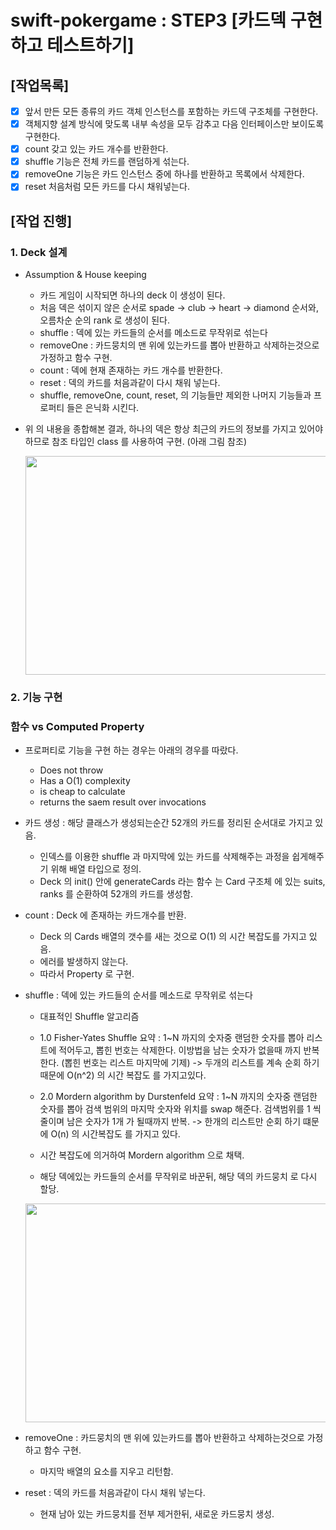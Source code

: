 # swift-pokergame : STEP3 [카드덱 구현하고 테스트하기]

## [작업목록]
- [X] 앞서 만든 모든 종류의 카드 객체 인스턴스를 포함하는 카드덱 구조체를 구현한다.
- [X] 객체지향 설계 방식에 맞도록 내부 속성을 모두 감추고 다음 인터페이스만 보이도록 구현한다.
- [X] count 갖고 있는 카드 개수를 반환한다.
- [X] shuffle 기능은 전체 카드를 랜덤하게 섞는다.
- [X] removeOne 기능은 카드 인스턴스 중에 하나를 반환하고 목록에서 삭제한다.
- [X] reset 처음처럼 모든 카드를 다시 채워넣는다.
  
## [작업 진행]
### 1. Deck 설계 
- Assumption & House keeping  
    - 카드 게임이 시작되면 하나의 deck 이 생성이 된다.
    - 처음 덱은 섞이지 않은 순서로 spade -> club -> heart -> diamond 순서와, 오름차순 순의 rank 로 생성이 된다. 
    - shuffle : 덱에 있는 카드들의 순서를 메소드로 무작위로 섞는다
    - removeOne : 카드뭉치의 맨 위에 있는카드를 뽑아 반환하고 삭제하는것으로 가정하고 함수 구현.
    - count : 덱에 현재 존재하는 카드 개수를 반환한다.
    - reset : 덱의 카드를 처음과같이 다시 채워 넣는다.
    - shuffle, removeOne, count, reset, 의 기능들만 제외한 나머지 기능들과 프로퍼티 들은 은닉화 시킨다. 
    
- 위 의 내용을 종합해본 결과, 하나의 덱은 항상 최근의 카드의 정보를 가지고 있어야하므로 참조 타입인 class 를 사용하여 구현. (아래 그림 참조) 
   <p align="center">
   <img src="https://user-images.githubusercontent.com/36659877/155356641-4eb4873a-b854-4e3e-8dfe-bbeb38201326.png" width="550" height="350"> 
   </p>

   
### 2. 기능 구현 
### 함수 vs Computed Property 
- 프로퍼티로 기능을 구현 하는 경우는 아래의 경우를 따랐다. 
    - Does not throw 
    - Has a O(1) complexity 
    - is cheap to calculate 
    - returns the saem result over invocations

- 카드 생성 : 해당 클래스가 생성되는순간 52개의 카드를 정리된 순서대로 가지고 있음. 
    - 인덱스를 이용한 shuffle 과 마지막에 있는 카드를 삭제해주는 과정을 쉽게해주기 위해 배열 타입으로 정의.
    - Deck 의 init() 안에 generateCards 라는 함수 는 Card 구조체 에 있는 suits, ranks 를 순환하여 52개의 카드를 생성함. 

- count : Deck 에 존재하는 카드개수를 반환.  
    - Deck 의 Cards 배열의 갯수를 새는 것으로 O(1) 의 시간 복잡도를 가지고 있음. 
    - 에러를 발생하지 않는다.
    - 따라서 Property 로 구현.
    
- shuffle : 덱에 있는 카드들의 순서를 메소드로 무작위로 섞는다
    - 대표적인 Shuffle 알고리즘 
    - 1.0 Fisher-Yates Shuffle
    요약 : 1~N 까지의 숫자중 랜덤한 숫자를 뽑아 리스트에 적어두고, 뽑힌 번호는 삭제한다. 이방법을 남는 숫자가 없을때 까지 반복한다. (뽑힌 번호는 리스트 마지막에 기제) -> 두개의 리스트를 계속 순회 하기 때문에 O(n^2) 의 시간 복잡도 를 가지고있다.  
    - 2.0 Mordern algorithm by Durstenfeld
    요약 : 1~N 까지의 숫자중 랜덤한 숫자를 뽑아 검색 범위의 마지막 숫자와 위치를 swap 해준다. 검색범위를 1 씩 줄이며 남은 숫자가 1개 가 될때까지 반복. 
    -> 한개의 리스트만 순회 하기 떄문에 O(n) 의 시간복잡도 를 가지고 있다. 
    
    - 시간 복잡도에 의거하여 Mordern algorithm 으로 채택. 
    - 해당 덱에있는 카드들의 순서를 무작위로 바꾼뒤, 해당 덱의 카드뭉치 로 다시 할당. 
   <p align="center">
   <img src="https://user-images.githubusercontent.com/36659877/155402019-be323da1-ada6-444a-ab27-1b481eadd5e7.png" width="550" height="350"> 
   </p>

- removeOne : 카드뭉치의 맨 위에 있는카드를 뽑아 반환하고 삭제하는것으로 가정하고 함수 구현.
    - 마지막 배열의 요소를 지우고 리턴함. 
    
- reset : 덱의 카드를 처음과같이 다시 채워 넣는다.
    - 현재 남아 있는 카드뭉치를 전부 제거한뒤, 새로운 카드뭉치 생성.
     
    
